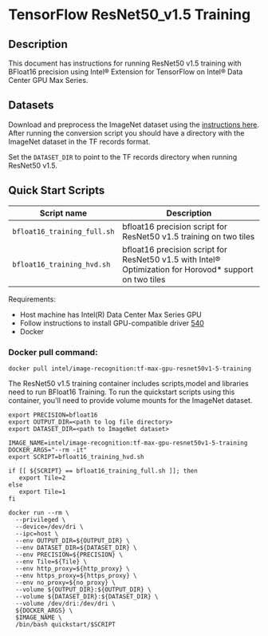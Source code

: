 # TensorFlow ResNet50_v1.5 Training

## Description

This document has instructions for running ResNet50 v1.5 training with BFloat16 precision using Intel® Extension for TensorFlow on Intel® Data Center GPU Max Series.

## Datasets

Download and preprocess the ImageNet dataset using the [instructions here](https://github.com/IntelAI/models/blob/master/datasets/imagenet/README.md). After running the conversion script you should have a directory with the ImageNet dataset in the TF records format.

Set the `DATASET_DIR` to point to the TF records directory when running ResNet50 v1.5.

## Quick Start Scripts

| Script name | Description |
|-------------|-------------|
| `bfloat16_training_full.sh` | bfloat16 precision script for ResNet50 v1.5 training on two tiles |
| `bfloat16_training_hvd.sh`| bfloat16 precision script for ResNet50 v1.5 with Intel® Optimization for Horovod* support on two tiles |

Requirements:
* Host machine has Intel(R) Data Center Max Series GPU
* Follow instructions to install GPU-compatible driver [540](https://dgpu-docs.intel.com/releases/stable_540_20221205.html#ubuntu-22-04)
* Docker

### Docker pull command:

```
docker pull intel/image-recognition:tf-max-gpu-resnet50v1-5-training
```
The ResNet50 v1.5 training container includes scripts,model and libraries need to run BFloat16 Training. To run the quickstart scripts using this container, you'll need to provide volume mounts for the ImageNet dataset.

```
export PRECISION=bfloat16
export OUTPUT_DIR=<path to log file directory>
export DATASET_DIR=<path to ImageNet dataset>

IMAGE_NAME=intel/image-recognition:tf-max-gpu-resnet50v1-5-training
DOCKER_ARGS="--rm -it"
export SCRIPT=bfloat16_training_hvd.sh

if [[ ${SCRIPT} == bfloat16_training_full.sh ]]; then
   export Tile=2
else
   export Tile=1
fi

docker run --rm \
  --privileged \
  --device=/dev/dri \
  --ipc=host \
  --env OUTPUT_DIR=${OUTPUT_DIR} \
  --env DATASET_DIR=${DATASET_DIR} \
  --env PRECISION=${PRECISION} \
  --env Tile=${Tile} \
  --env http_proxy=${http_proxy} \
  --env https_proxy=${https_proxy} \
  --env no_proxy=${no_proxy} \
  --volume ${OUTPUT_DIR}:${OUTPUT_DIR} \
  --volume ${DATASET_DIR}:${DATASET_DIR} \
  --volume /dev/dri:/dev/dri \
  ${DOCKER_ARGS} \
  $IMAGE_NAME \
  /bin/bash quickstart/$SCRIPT
  ```
